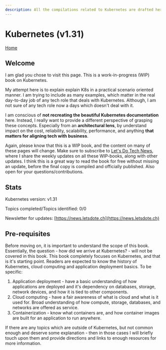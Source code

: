 ```yaml
---
description: All the compilations related to Kubernetes are drafted here.
---
```


# Kubernetes (v1.31)

[Home](https://letsdote.ch)

## Welcome

I am glad you chose to visit this page. This is a work-in-progress (WIP) book on Kubernetes.

My attempt here is to explain explain K8s in a practical scenario oriented manner. I am trying to include as many examples, which matter in the real day-to-day job of any tech role that deals with Kubernetes. Although, I am not sure of any tech role now a days which doesn't deal with it.

I am conscious of **not recreating the beautiful Kubernetes documentation** here. Instead, I really want to provide a different perspective of grasping these concepts. Especially from an **architectural lens**, by understand impact on the cost, reliability, scalability, performance, and anything **that matters for aligning tech with business**.

Again, please know that this is a WIP book, and the content on many of these pages will change. Make sure to subscribe to [Let's Do Tech News](https://news.letsdote.ch), where I share the weekly updates on all these WIP-books, along with other updates. I think this is a great way to read the book for free without missing an update, before the final copy is compiled and officially published. Also open for your questions/contributions.

## Stats

Kubernetes version: v1.31

Topics completed/Topics identified: 0/0

Newsletter for updates: [https://news.letsdote.ch](https://news.letsdote.ch)

## Pre-requisites

Before moving on, it is important to understand the scope of this book. Essentially, the question - how did we arrive at Kubernetes? - will not be covered in this book. This book completely focuses on Kubernetes, and that is it's starting point. Readers are expected to know the history of Kubernetes, cloud computing and application deployment basics. To be specific:

1. Application deployment - have a basic understanding of how applications are deployed and it's dependency on databases, storage, network devices, and how it is tied to other components.
2. Cloud computing - have a fair awareness of what is cloud and what is it used for. Broad understanding of how compute, storage, databases, and networks are offered as service.
3. Containerization - know what containers are, and how container images are built for an application to run anywhere.

If there are any topics which are outside of Kubernetes, but not common enough and deserve some explanation - then in those cases I will briefly touch upon them and provide directions and links to enough resources for more information.
